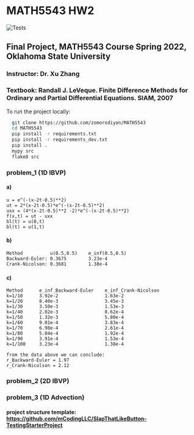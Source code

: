 # MATH5543 HW2

![Tests](https://github.com/mCodingLLC/SlapThatLikeButton-TestingStarterProject/actions/workflows/tests.yml/badge.svg)

## Final Project, MATH5543 Course Spring 2022, Oklahoma State University
### Instructor: Dr. Xu Zhang
### Textbook: Randall J. LeVeque. Finite Difference Methods for Ordinary and Partial Differential Equations. SIAM, 2007

To run the project locally:
<!-- Code Blocks -->
```bash
  git clone https://github.com/zomorodiyan/MATH5543
  cd MATH5543
  pip install -r requirements.txt
  pip install -r requirements_dev.txt
  pip install .
  mypy src
  flake8 src
```
### problem_1 (1D IBVP)
#### a)
    u = e^(-(x-2t-0.5)**2)
    ut = 2*(x-2t-0.5)*e^(-(x-2t-0.5)**2)
    uxx = (4*(x-2t-0.5)**2 -2)*e^(-(x-2t-0.5)**2)
    f(x,t) = ut - uxx
    bl(t) = u(0,t)
    bl(t) = u(1,t)
#### b)
    Method          u(0.5,0.5)    e_inf(0.5,0.5)
    Backward-Euler: 0.3675        3.23e-4
    Crank-Nicolson: 0.3681        1.38e-4
#### c)
    Method      e_inf_Backward-Euler    e_inf_Crank-Nicolson
    k=1/10      3.92e-2                 1.63e-2
    k=1/20      8.40e-3                 3.45e-3
    k=1/30      3.50e-3                 1.53e-3
    k=1/40      2.02e-3                 8.62e-4
    k=1/50      1.32e-3                 5.80e-4
    k=1/60      9.01e-4                 3.83e-4
    k=1/70      6.98e-4                 2.61e-4
    k=1/80      5.04e-4                 1.92e-4
    k=1/90      3.91e-4                 1.53e-4
    k=1/100     3.23e-4                 1.38e-4

    from the data above we can conclude:
    r_Backward-Euler = 1.97
    r_Crank-Nicolson = 2.12

### problem_2 (2D IBVP) <skiped>
### problem_3 (1D Advection) <skiped>

#### project structure template: https://github.com/mCodingLLC/SlapThatLikeButton-TestingStarterProject
